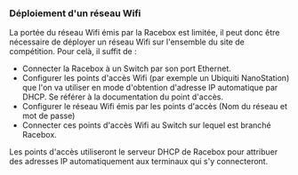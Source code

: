 ### Déploiement d'un réseau Wifi
La portée du réseau Wifi émis par la Racebox est limitée, il peut donc être nécessaire de déployer un réseau Wifi sur l'ensemble du site de compétition.
Pour celà, il suffit de :
- Connecter la Racebox à un Switch par son port Ethernet.
- Configurer les points d'accès Wifi (par exemple un Ubiquiti NanoStation) que l'on va utiliser en mode d'obtention d'adresse IP automatique par DHCP. Se référer à la documentation du point d'accès.
- Configurer le réseau Wifi émis par les points d'accès (Nom du réseau et mot de passe)
- Connecter ces points d'accès Wifi au Switch sur lequel est branché Racebox.

Les points d'accès utiliseront le serveur DHCP de Racebox pour attribuer des adresses IP automatiquement aux terminaux qui s'y connecteront.